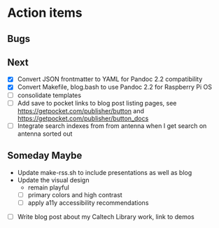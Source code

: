 
Action items
============

Bugs
----

Next
----

- [x] Convert JSON frontmatter to YAML for Pandoc 2.2 compatibility
- [x] Convert Makefile, blog.bash to use Pandoc 2.2 for Raspberry Pi OS
- [ ] consolidate templates
- [ ] Add save to pocket links to blog post listing pages, see https://getpocket.com/publisher/button and https://getpocket.com/publisher/button_docs
- [ ] Integrate search indexes from from antenna when I get search on antenna sorted out

Someday Maybe
-------------

- Update make-rss.sh to include presentations as well as blog
- Update the visual design
    - remain playful
    - [ ] primary colors and high contrast
    - [ ] apply a11y accessibility recommendations
- [ ] Write blog post about my Caltech Library work, link to demos

